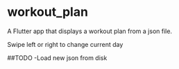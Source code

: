 # workout_plan

A Flutter app that displays a workout plan from a json file.

Swipe left or right to change current day



##TODO
-Load new json from disk
